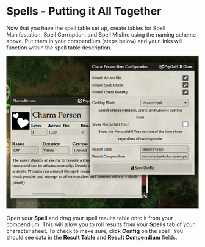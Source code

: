 # Spells - Putting it All Together

Now that you have the spell table set up, create tables for Spell Manifestation, Spell Corruption, and Spell Misfire using the naming scheme above. Put them in your compendium (steps below) and your links will function within the spell table description.

![Spell Combined](images/spell_combined.png)

Open your **Spell** and drag your spell results table onto it from your compendium. This will allow you to roll results from your **Spells** tab of your character sheet. To check to make sure, click **Config** on the spell. You should see data in the **Result Table** and **Result Compendium** fields.


